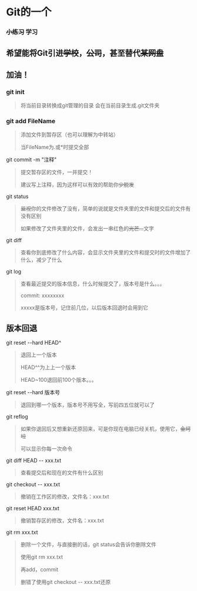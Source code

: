 # Git的一个

### ~~小练习~~ 学习

## 希望能将Git引进~~学校~~，~~公司~~，甚至替代~~某网盘~~

## 加油！

### git init

>   将当前目录转换成git管理的目录
>   会在当前目录生成.git文件夹

### git add FileName

>   添加文件到暂存区（也可以理解为中转站）
>
>   当FileName为.或*时提交全部

git commit \-m "注释"

>   提交暂存区的文件，一并提交！
>
>   建议写上注释，因为这样可以有效的帮助你~~少脱发~~

git status

>   ~~监视~~你的文件修改了没有，简单的说就是文件夹里的文件和提交后的文件有没有区别
>
>   如果修改了文件夹里的文件，会发出一串红色的~~光芒…~~文字

git diff

>   查看你到底修改了什么内容，会显示文件夹里的文件和提交时的文件增加了什么，减少了什么

git log

>   查看最近提交的版本信息，什么时候提交了，版本号是什么。。。
>
>   commit: xxxxxxxx
>
>   xxxxx是版本号，记住前几位，以后版本回退时会用到它

## 版本回退

git reset \-\-hard HEAD^

>   退回上一个版本
>
>   HEAD^^为上上一个版本
>
>   HEAD~100退回前100个版本。。。

git reset \-\-hard 版本号

>   退回到哪一个版本，版本号不用写全，写前四五位就可以了

git reflog

>   如果你退回后又想重新还原回来，可是你现在电脑已经关机，使用它，~~金坷垃~~
>
>   可以显示你每一次命令

git diff HEAD \-\- xxx.txt

>   查看提交后和现在的文件有什么区别

git checkout \-\- xxx.txt

>   撤销在工作区的修改，文件名：xxx.txt

git reset HEAD xxx.txt

>   撤销暂存区的修改，文件名：xxx.txt

git rm xxx.txt

>   删除一个文件，与直接删的话，git status会告诉你删除文件
>
>   使用git rm xxx.txt
>
>   再add，commit
>
>   删错了使用git checkout -- xxx.txt还原